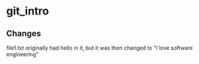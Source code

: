 # git_intro

## Changes
file1.txt originally had hello in it, but it was then changed to "I love software engineering"
